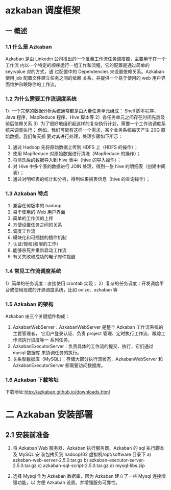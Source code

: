 # azkaban 调度框架
## 一 概述
### 1.1 什么是 Azkaban

  Azkaban 是由 Linkedin 公司推出的一个批量工作流任务调度器，主要用于在一个工作流
内以一个特定的顺序运行一组工作和流程，它的配置是通过简单的 key:value 对的方式，通
过配置中的 Dependencies 来设置依赖关系。Azkaban 使用 job 配置文件建立任务之间的依赖
关系，并提供一个易于使用的 web 用户界面维护和跟踪你的工作流。

### 1.2 为什么需要工作流调度系统

1）一个完整的数据分析系统通常都是由大量任务单元组成：
Shell 脚本程序，Java 程序，MapReduce 程序、Hive 脚本等
2）各任务单元之间存在时间先后及前后依赖关系
3）为了很好地组织起这样的复杂执行计划，需要一个工作流调度系统来调度执行；
例如，我们可能有这样一个需求，某个业务系统每天产生 20G 原始数据，我们每天都
要对其进行处理，处理步骤如下所示：
1) 通过 Hadoop 先将原始数据上传到 HDFS 上（HDFS 的操作）；
2) 使用 MapReduce 对原始数据进行清洗（MapReduce 的操作）；
3) 将清洗后的数据导入到 hive 表中（hive 的导入操作）；
4) 对 Hive 中多个表的数据进行 JOIN 处理，得到一张 hive 的明细表（创建中间表）；
5) 通过对明细表的统计和分析，得到结果报表信息（hive 的查询操作）；

### 1.3 Azkaban 特点

1) 兼容任何版本的 hadoop
2) 易于使用的 Web 用户界面
3) 简单的工作流的上传
4) 方便设置任务之间的关系
5) 调度工作流
6) 模块化和可插拔的插件机制
7) 认证/授权(权限的工作)
8) 能够杀死并重新启动工作流
9) 有关失败和成功的电子邮件提醒

### 1.4 常见工作流调度系统
1）简单的任务调度：直接使用 crontab 实现；
2）复杂的任务调度：开发调度平台或使用现成的开源调度系统，比如 ooize、azkaban 等

### 1.5 Azkaban 的架构

Azkaban 由三个关键组件构成：

1) AzkabanWebServer：AzkabanWebServer 是整个 Azkaban 工作流系统的主要管理者，
它用户登录认证、负责 project 管理、定时执行工作流、跟踪工作流执行进度等一
系列任务。
2) AzkabanExecutorServer：负责具体的工作流的提交、执行，它们通过 mysql 数据库
来协调任务的执行。
3) 关系型数据库（MySQL）：存储大部分执行流状态，AzkabanWebServer 和
AzkabanExecutorServer 都需要访问数据库。

### 1.6 Azkaban 下载地址
下载地址:http://azkaban.github.io/downloads.html

# 二 Azkaban 安装部署
## 2.1 安装前准备
1) 将 Azkaban Web 服务器、Azkaban 执行服务器、Azkaban 的 sql 执行脚本及 MySQL 安
装包拷贝到 hadoop102 虚拟机/opt/software 目录下
a) azkaban-web-server-2.5.0.tar.gz
b) azkaban-executor-server-2.5.0.tar.gz
c) azkaban-sql-script-2.5.0.tar.gz
d) mysql-libs.zip
  
  
2) 选择 Mysql 作为 Azkaban 数据库，因为 Azkaban 建立了一些 Mysql 连接增强功能，以
方便 Azkaban 设置。并增强服务可靠性。








